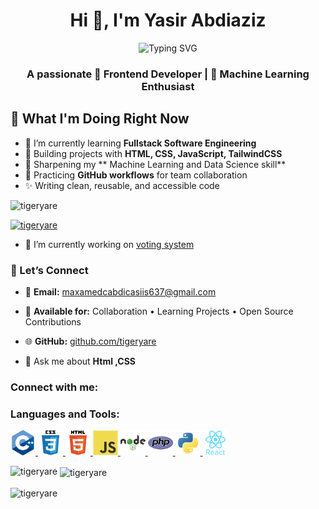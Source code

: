  <h1 align="center">Hi 👋, I'm Yasir Abdiaziz</h1>

 <p align="center">
  <img src="https://readme-typing-svg.demolab.com?font=Fira+Code&weight=500&duration=3000&pause=1000&color=F97316&center=true&width=435&lines=Building+beautiful+web+experiences;Learning+modern+Frontend+tools;Exploring+React+and+TailwindCSS;Open+to+collaboration+and+growth" alt="Typing SVG" />
</p>
<h3 align="center">A passionate 🚀 Frontend Developer | 🤖 Machine Learning Enthusiast</h3>

## 🚀 What I'm Doing Right Now

- 🌱 I’m currently learning **Fullstack Software Engineering**  
- 🔭 Building projects with **HTML, CSS, JavaScript, TailwindCSS**
- 🎨 Sharpening my ** Machine Learning and Data Science skill**  
- 🌱 Practicing **GitHub workflows** for team collaboration   
- ✨ Writing clean, reusable, and accessible code  

<p align="left"> <img src="https://komarev.com/ghpvc/?username=tigeryare&label=Profile%20views&color=0e75b6&style=flat" alt="tigeryare" /> </p>

<p align="left"> <a href="https://github.com/ryo-ma/github-profile-trophy"><img src="https://github-profile-trophy.vercel.app/?username=tigeryare" alt="tigeryare" /></a> </p>

- 🔭 I’m currently working on [voting system](https://github.com/tigeryare/voting-system)

### 💌 Let’s Connect

- 📧 **Email:** [maxamedcabdicasiis637@gmail.com](mailto:maxamedcabdicasiis637@gmail.com )  
- 🤝 **Available for:** Collaboration • Learning Projects • Open Source Contributions  
- 🌐 **GitHub:** [github.com/tigeryare]( https://github.com/tigeryare)
 
- 💬 Ask me about **Html ,CSS**

<h3 align="left">Connect with me:</h3>
<p align="left">
</p>

<h3 align="left">Languages and Tools:</h3>
<p align="left"> <a href="https://www.w3schools.com/cpp/" target="_blank" rel="noreferrer"> <img src="https://raw.githubusercontent.com/devicons/devicon/master/icons/cplusplus/cplusplus-original.svg" alt="cplusplus" width="40" height="40"/> </a> <a href="https://www.w3schools.com/css/" target="_blank" rel="noreferrer"> <img src="https://raw.githubusercontent.com/devicons/devicon/master/icons/css3/css3-original-wordmark.svg" alt="css3" width="40" height="40"/> </a> <a href="https://www.w3.org/html/" target="_blank" rel="noreferrer"> <img src="https://raw.githubusercontent.com/devicons/devicon/master/icons/html5/html5-original-wordmark.svg" alt="html5" width="40" height="40"/> </a> <a href="https://developer.mozilla.org/en-US/docs/Web/JavaScript" target="_blank" rel="noreferrer"> <img src="https://raw.githubusercontent.com/devicons/devicon/master/icons/javascript/javascript-original.svg" alt="javascript" width="40" height="40"/> </a> <a href="https://nodejs.org" target="_blank" rel="noreferrer"> <img src="https://raw.githubusercontent.com/devicons/devicon/master/icons/nodejs/nodejs-original-wordmark.svg" alt="nodejs" width="40" height="40"/> </a> <a href="https://www.php.net" target="_blank" rel="noreferrer"> <img src="https://raw.githubusercontent.com/devicons/devicon/master/icons/php/php-original.svg" alt="php" width="40" height="40"/> </a> <a href="https://www.python.org" target="_blank" rel="noreferrer"> <img src="https://raw.githubusercontent.com/devicons/devicon/master/icons/python/python-original.svg" alt="python" width="40" height="40"/> </a> <a href="https://reactjs.org/" target="_blank" rel="noreferrer"> <img src="https://raw.githubusercontent.com/devicons/devicon/master/icons/react/react-original-wordmark.svg" alt="react" width="40" height="40"/> </a> </p>

<p><img align="left" src="https://github-readme-stats.vercel.app/api/top-langs?username=tigeryare&show_icons=true&locale=en&layout=compact" alt="tigeryare" /></p>

<p>&nbsp;<img align="center" src="https://github-readme-stats.vercel.app/api?username=tigeryare&show_icons=true&locale=en" alt="tigeryare" /></p>

<p><img align="center" src="https://github-readme-streak-stats.herokuapp.com/?user=tigeryare&" alt="tigeryare" /></p>
